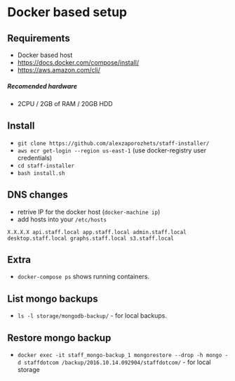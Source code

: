 # Docker based setup

## Requirements

* Docker based host
* https://docs.docker.com/compose/install/
* https://aws.amazon.com/cli/

##### Recomended hardware
* 2CPU / 2GB of RAM / 20GB HDD


## Install 

* `git clone https://github.com/alexzaporozhets/staff-installer/`
* `aws ecr get-login --region us-east-1` (use docker-registry user credentials)
* `cd staff-installer`
* `bash install.sh`


## DNS changes

* retrive IP for the docker host (`docker-machine ip`)
* add hosts into your `/etc/hosts` 

`X.X.X.X api.staff.local app.staff.local admin.staff.local desktop.staff.local graphs.staff.local s3.staff.local`


## Extra
* `docker-compose ps` shows running containers.

## List mongo backups
* `ls -l storage/mongodb-backup/` - for local backups.

## Restore mongo backup
* `docker exec -it staff_mongo-backup_1 mongorestore --drop -h mongo -d staffdotcom /backup/2016.10.14.092904/staffdotcom/` - for local storage
